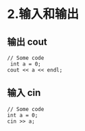 # 2.输入和输出

## 输出 cout

```
// Some code
 int a = 0;
cout << a << endl;
```

## 输入 cin

```
// Some code
int a = 0;
cin >> a;
```
